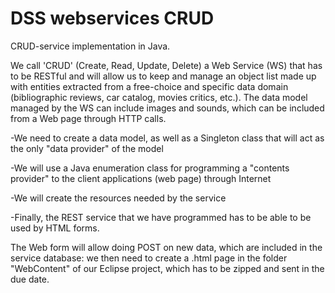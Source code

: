 # DSS webservices CRUD

CRUD-service implementation in Java.

We call 'CRUD' (Create, Read, Update, Delete) a Web Service (WS) that has to be RESTful and will allow us to keep and manage an object list made up with entities extracted from a free-choice and specific data domain (bibliographic reviews, car catalog, movies critics, etc.). The data model managed by the WS can include images and sounds, which can be included from a Web page through HTTP calls.

-We need to create a data model, as well as a Singleton class that will act as the only "data provider" of the model

-We will use a Java enumeration class for programming a "contents provider" to the client applications (web page) through Internet 

-We will create the resources needed by the service

-Finally, the REST service that we have programmed has to be able to be used by HTML forms.

The Web form will allow doing POST on new data, which are included in the service database: we then need to create a .html page in the folder  "WebContent" of our Eclipse project, which has to be zipped and sent in the due date.   